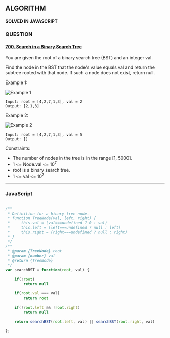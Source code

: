 ## ALGORITHM

#### SOLVED IN JAVASCRIPT
### QUESTION

#### [700. Search in a Binary Search Tree](https://leetcode.com/problems/search-in-a-binary-search-tree/)

You are given the root of a binary search tree (BST) and an integer val.

Find the node in the BST that the node's value equals val and return the subtree rooted with that node. If such a node does not exist, return null.

Example 1:

![Example 1](https://assets.leetcode.com/uploads/2021/01/12/tree1.jpg)

```
Input: root = [4,2,7,1,3], val = 2
Output: [2,1,3]
```

Example 2:

![Example 2](https://assets.leetcode.com/uploads/2021/01/12/tree2.jpg)

```
Input: root = [4,2,7,1,3], val = 5
Output: []
```

Constraints:

* The number of nodes in the tree is in the range [1, 5000].
* 1 <= Node.val <= 10<sup>7</sup>
* root is a binary search tree.
* 1 <= val <= 10<sup>7</sup>

-----

### JavaScript

```js

/**
 * Definition for a binary tree node.
 * function TreeNode(val, left, right) {
 *     this.val = (val===undefined ? 0 : val)
 *     this.left = (left===undefined ? null : left)
 *     this.right = (right===undefined ? null : right)
 * }
 */
/**
 * @param {TreeNode} root
 * @param {number} val
 * @return {TreeNode}
 */
var searchBST = function(root, val) {
    
    if(!root)
        return null
    
    if(root.val === val)
        return root
    
    if(!root.left && !root.right)
        return null
    
    return searchBST(root.left, val) || searchBST(root.right, val) 
    
};

```
